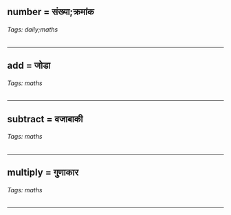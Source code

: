 ## number = संख्या;क्रमांक

###### Tags: daily;maths

---
## add = जोडा

###### Tags: maths

---
## subtract = वजाबाकी

###### Tags: maths

---
## multiply = गुणाकार

###### Tags: maths

---
